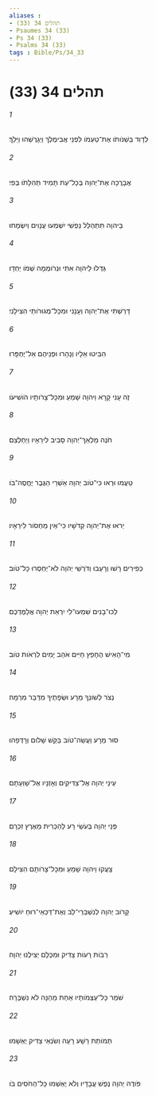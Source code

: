 ```yaml
---
aliases : 
- תהלים 34 (33)
- Psaumes 34 (33)
- Ps 34 (33)
- Psalms 34 (33)
tags : Bible/Ps/34_33
---
```


# תהלים 34 (33)

###### 1
לְדָוִד בְּשַׁנֹּותֹו אֶת־טַעְמֹו לִפְנֵי אֲבִימֶלֶךְ וַיְגָרֲשֵׁהוּ וַיֵּלַךְ׃
###### 2
אֲבָרֲכָה אֶת־יְהוָה בְּכָל־עֵת תָּמִיד תְּהִלָּתֹו בְּפִי׃
###### 3
בַּיהוָה תִּתְהַלֵּל נַפְשִׁי יִשְׁמְעוּ עֲנָוִים וְיִשְׂמָחוּ׃
###### 4
גַּדְּלוּ לַיהוָה אִתִּי וּנְרֹומְמָה שְׁמֹו יַחְדָּו׃
###### 5
דָּרַשְׁתִּי אֶת־יְהוָה וְעָנָנִי וּמִכָּל־מְגוּרֹותַי הִצִּילָנִי׃
###### 6
הִבִּיטוּ אֵלָיו וְנָהָרוּ וּפְנֵיהֶם אַל־יֶחְפָּרוּ׃
###### 7
זֶה עָנִי קָרָא וַיהוָה שָׁמֵעַ וּמִכָּל־צָרֹותָיו הֹושִׁיעֹו׃
###### 8
חֹנֶה מַלְאַךְ־יְהוָה סָבִיב לִירֵאָיו וַיְחַלְּצֵם׃
###### 9
טַעֲמוּ וּרְאוּ כִּי־טֹוב יְהוָה אַשְׁרֵי הַגֶּבֶר יֶחֱסֶה־בֹּו׃
###### 10
יְראוּ אֶת־יְהוָה קְדֹשָׁיו כִּי־אֵין מַחְסֹור לִירֵאָיו׃
###### 11
כְּפִירִים רָשׁוּ וְרָעֵבוּ וְדֹרְשֵׁי יְהוָה לֹא־יַחְסְרוּ כָל־טֹוב׃
###### 12
לְכוּ־בָנִים שִׁמְעוּ־לִי יִרְאַת יְהוָה אֲלַמֶּדְכֶם׃
###### 13
מִי־הָאִישׁ הֶחָפֵץ חַיִּים אֹהֵב יָמִים לִרְאֹות טֹוב׃
###### 14
נְצֹר לְשֹׁונְךָ מֵרָע וּשְׂפָתֶיךָ מִדַּבֵּר מִרְמָה׃
###### 15
סוּר מֵרָע וַעֲשֵׂה־טֹוב בַּקֵּשׁ שָׁלֹום וְרָדְפֵהוּ׃
###### 16
עֵינֵי יְהוָה אֶל־צַדִּיקִים וְאָזְנָיו אֶל־שַׁוְעָתָם׃
###### 17
פְּנֵי יְהוָה בְּעֹשֵׂי רָע לְהַכְרִית מֵאֶרֶץ זִכְרָם׃
###### 18
צָעֲקוּ וַיהוָה שָׁמֵעַ וּמִכָּל־צָרֹותָם הִצִּילָם׃
###### 19
קָרֹוב יְהוָה לְנִשְׁבְּרֵי־לֵב וְאֶת־דַּכְּאֵי־רוּחַ יֹושִׁיעַ׃
###### 20
רַבֹּות רָעֹות צַדִּיק וּמִכֻּלָּם יַצִּילֶנּוּ יְהוָה׃
###### 21
שֹׁמֵר כָּל־עַצְמֹותָיו אַחַת מֵהֵנָּה לֹא נִשְׁבָּרָה׃
###### 22
תְּמֹותֵת רָשָׁע רָעָה וְשֹׂנְאֵי צַדִּיק יֶאְשָׁמוּ׃
###### 23
פֹּודֶה יְהוָה נֶפֶשׁ עֲבָדָיו וְלֹא יֶאְשְׁמוּ כָּל־הַחֹסִים בֹּו׃

